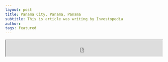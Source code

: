 ```yaml
---
layout: post
title: Panama City, Panama, Panama
subtitle: This is article was writing by Investopedia
author:
tags: featured
---
```


<iframe src="https://www.booking.com/searchresults.en.html?city=-168008&aid=893121&no_rooms=1&group_adults=1" width=100% height=52</iframe>







